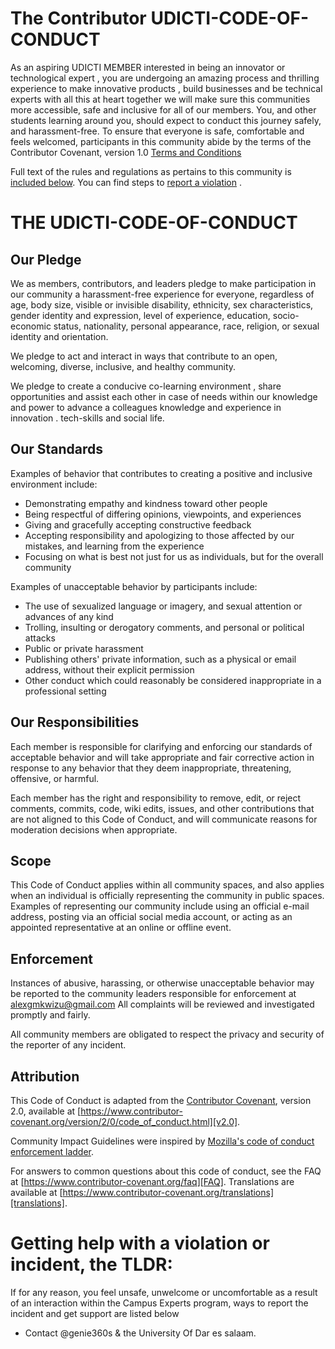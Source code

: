 # The Contributor UDICTI-CODE-OF-CONDUCT

As an aspiring UDICTI MEMBER interested in being an innovator or technological expert , you are undergoing an amazing process and thrilling experience to make innovative products , build businesses and be technical experts with all this at heart together we will make sure this  communities more accessible, safe and inclusive for all of our members. You, and other students learning around you, should expect to conduct this journey safely, and harassment-free. To ensure that everyone is safe, comfortable and feels welcomed, participants in this community abide by the terms of the Contributor Covenant, version 1.0 [Terms and Conditions](https://docs.google.com/document/d/1EAyX0yq_NyF9SSYrViShK5pvJS4ChD8CoItuU0baPoE/edit?usp=sharing)

Full text of the rules and regulations as pertains to this community is [included below](https://docs.google.com/document/d/1EAyX0yq_NyF9SSYrViShK5pvJS4ChD8CoItuU0baPoE/edit?usp=sharing). You can find steps to [report a violation](https://forms.gle/wMFjrvvqbC2maKnV9) .

# THE UDICTI-CODE-OF-CONDUCT

## Our Pledge

We as members, contributors, and leaders pledge to make participation in our
community a harassment-free experience for everyone, regardless of age, body
size, visible or invisible disability, ethnicity, sex characteristics, gender
identity and expression, level of experience, education, socio-economic status,
nationality, personal appearance, race, religion, or sexual identity
and orientation.

We pledge to act and interact in ways that contribute to an open, welcoming,
diverse, inclusive, and healthy community.

We  pledge to create a conducive co-learning environment , share opportunities and assist each other in case of needs within our knowledge and power to advance a colleagues knowledge and experience in innovation . tech-skills and social life.

## Our Standards

Examples of behavior that contributes to creating a positive and inclusive environment
include:

* Demonstrating empathy and kindness toward other people
* Being respectful of differing opinions, viewpoints, and experiences
* Giving and gracefully accepting constructive feedback
* Accepting responsibility and apologizing to those affected by our mistakes,
  and learning from the experience
* Focusing on what is best not just for us as individuals, but for the
  overall community

Examples of unacceptable behavior by participants include:

* The use of sexualized language or imagery, and sexual attention or
  advances of any kind
* Trolling, insulting or derogatory comments, and personal or political attacks
* Public or private harassment
* Publishing others' private information, such as a physical or email
  address, without their explicit permission
* Other conduct which could reasonably be considered inappropriate in a
  professional setting

## Our Responsibilities

Each member is responsible for clarifying and enforcing our standards of
acceptable behavior and will take appropriate and fair corrective action in
response to any behavior that they deem inappropriate, threatening, offensive,
or harmful.

Each member has the right and responsibility to remove, edit, or reject
comments, commits, code, wiki edits, issues, and other contributions that are
not aligned to this Code of Conduct, and will communicate reasons for moderation
decisions when appropriate.

## Scope

This Code of Conduct applies within all community spaces, and also applies when
an individual is officially representing the community in public spaces.
Examples of representing our community include using an official e-mail address,
posting via an official social media account, or acting as an appointed
representative at an online or offline event.

## Enforcement

Instances of abusive, harassing, or otherwise unacceptable behavior may be
reported to the community leaders responsible for enforcement at
alexgmkwizu@gmail.com
All complaints will be reviewed and investigated promptly and fairly.

All community members are obligated to respect the privacy and security of the
reporter of any incident.
## Attribution

This Code of Conduct is adapted from the [Contributor Covenant][homepage],
version 2.0, available at
[https://www.contributor-covenant.org/version/2/0/code_of_conduct.html][v2.0].

Community Impact Guidelines were inspired by 
[Mozilla's code of conduct enforcement ladder][Mozilla CoC].

For answers to common questions about this code of conduct, see the FAQ at
[https://www.contributor-covenant.org/faq][FAQ]. Translations are available 
at [https://www.contributor-covenant.org/translations][translations].

[homepage]: https://www.contributor-covenant.org
[v2.0]: https://www.contributor-covenant.org/version/2/0/code_of_conduct.html
[Mozilla CoC]: https://github.com/mozilla/diversity
[FAQ]: https://www.contributor-covenant.org/faq
[translations]: https://www.contributor-covenant.org/translations

# Getting help with a violation or incident, the TLDR:

If for any reason, you feel unsafe, unwelcome or uncomfortable as a result of an interaction within the Campus Experts program, ways to report the incident and get support are listed below

-   Contact @genie360s & the University Of Dar es salaam.